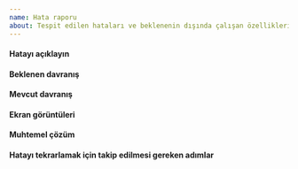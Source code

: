 ```yaml
---
name: Hata raporu
about: Tespit edilen hataları ve beklenenin dışında çalışan özellikleri bildir
---
```


#### Hatayı açıklayın

<!--
Problemi tek bir paragrafla açıklayın
-->

#### Beklenen davranış

<!--
Beklenen davranışı kısa şekilde açıklayın
-->

#### Mevcut davranış

<!--
Mevcut davranışı kısa şekilde açıklayın. Gereğinden uzun hata çıktılarını lütfen Gist olarak paylaşın
-->

#### Ekran görüntüleri

<!--
Varsa, hatayı görmeyi kolaylaştırılacak ekran görüntüleri
-->

#### Muhtemel çözüm

<!--
Eğer bir çözüm öneriniz varsa tek bir paragrafla açıklayın. Gereğinden fazla uzun kod bloklarını lütfen Gist olarak paylaşın
-->

#### Hatayı tekrarlamak için takip edilmesi gereken adımlar

<!--
Problemi yeniden üretmek için gerekli adımları aşağıda belirtin
(1. X adresinde bulunan Y sayfasına git)
(2. Z butonuna tıkla)
(3. Sayfayı en alta kaydır)
(4. Görünmesi gereken metin K iken L görünüyor)
-->